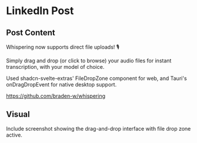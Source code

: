 # LinkedIn Post

## Post Content

Whispering now supports direct file uploads! 🎙️

Simply drag and drop (or click to browse) your audio files for instant transcription, with your model of choice.

Used shadcn-svelte-extras' FileDropZone component for web, and Tauri's onDragDropEvent for native desktop support.

https://github.com/braden-w/whispering

## Visual

Include screenshot showing the drag-and-drop interface with file drop zone active.